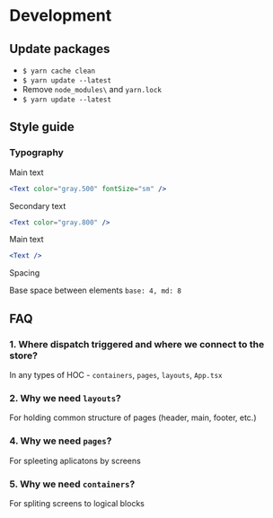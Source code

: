# Development

## Update packages

-   `$ yarn cache clean`
-   `$ yarn update --latest`
-   Remove `node_modules\` and `yarn.lock`
-   `$ yarn update --latest`

## Style guide

### Typography

Main text

```jsx
<Text color="gray.500" fontSize="sm" />
```

Secondary text

```jsx
<Text color="gray.800" />
```

Main text

```jsx
<Text />
```

Spacing

Base space between elements `base: 4, md: 8`

## FAQ

### 1. Where dispatch triggered and where we connect to the store?

In any types of HOC - `containers`, `pages`, `layouts`, `App.tsx`

### 2. Why we need `layouts`?

For holding common structure of pages (header, main, footer, etc.)

### 4. Why we need `pages`?

For spleeting aplicatons by screens

### 5. Why we need `containers`?

For spliting screens to logical blocks
